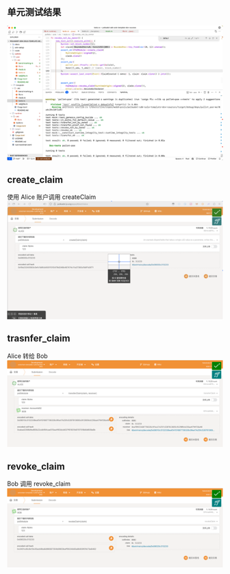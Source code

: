 
## 单元测试结果
![alt text](image.png)

## create_claim
使用 Alice 账户调用 createClaim
![alt text](image-1.png)

## trasnfer_claim
Alice 转给 Bob
![alt text](image-2.png)


## revoke_claim
Bob 调用 revoke_claim
![alt text](image-3.png)